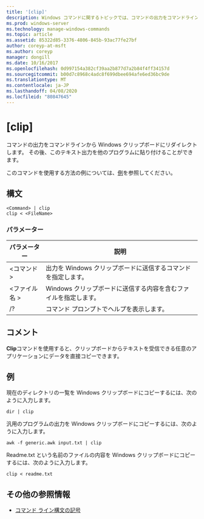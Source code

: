 ```yaml
---
title: '[clip]'
description: Windows コマンドに関するトピックでは、コマンドの出力をコマンドラインから Windows クリップボードにリダイレクトします。
ms.prod: windows-server
ms.technology: manage-windows-commands
ms.topic: article
ms.assetid: 85322d85-3376-4806-845b-93ac77fe27bf
author: coreyp-at-msft
ms.author: coreyp
manager: dongill
ms.date: 10/16/2017
ms.openlocfilehash: 0d997154a382cf39aa2b877d7a2b84f4ff34157d
ms.sourcegitcommit: b00d7c8968c4adc8f699dbee694afe6ed36bc9de
ms.translationtype: MT
ms.contentlocale: ja-JP
ms.lasthandoff: 04/08/2020
ms.locfileid: "80847645"
---
```

# <a name="clip"></a>[clip]

コマンドの出力をコマンドラインから Windows クリップボードにリダイレクトします。 その後、このテキスト出力を他のプログラムに貼り付けることができます。

このコマンドを使用する方法の例については、[例](#BKMK_examples)を参照してください。

## <a name="syntax"></a>構文

```
<Command> | clip
clip < <FileName>
```

### <a name="parameters"></a>パラメーター

|パラメーター|説明|
|---------|-----------|
|\<コマンド >|出力を Windows クリップボードに送信するコマンドを指定します。|
|\<ファイル名 >|Windows クリップボードに送信する内容を含むファイルを指定します。|
|/?|コマンド プロンプトでヘルプを表示します。|

## <a name="remarks"></a>コメント

**Clip**コマンドを使用すると、クリップボードからテキストを受信できる任意のアプリケーションにデータを直接コピーできます。

## <a name="examples"></a><a name=BKMK_examples></a>例

現在のディレクトリの一覧を Windows クリップボードにコピーするには、次のように入力します。
```
dir | clip
```
汎用のプログラムの出力を Windows クリップボードにコピーするには、次のように入力します。
```
awk -f generic.awk input.txt | clip
```
Readme.txt という名前のファイルの内容を Windows クリップボードにコピーするには、次のように入力します。
```
clip < readme.txt
```

## <a name="additional-references"></a>その他の参照情報

- [コマンド ライン構文の記号](command-line-syntax-key.md)